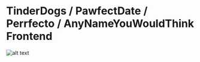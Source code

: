# TinderDogs / PawfectDate / Perrfecto / AnyNameYouWouldThink Frontend

![alt text](https://raw.githubusercontent.com/jodaz/tinderdogs-frontend/main/src/assets/icons/Logo.svg)

